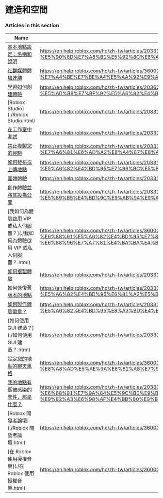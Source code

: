 # 建造和空間  
### Articles in this section
Name|URL
-|-
[基本地點設定：名稱和說明](./基本地點設定：名稱和說明.html) |https://en.help.roblox.com/hc/zh-tw/articles/203314030-%E5%9F%BA%E6%9C%AC%E5%9C%B0%E9%BB%9E%E8%A8%AD%E5%AE%9A-%E5%90%8D%E7%A8%B1%E5%92%8C%E8%AA%AA%E6%98%8E
[社群媒體體驗連結](./社群媒體體驗連結.html) |https://en.help.roblox.com/hc/zh-tw/articles/360000910966-%E7%A4%BE%E7%BE%A4%E5%AA%92%E9%AB%94%E9%AB%94%E9%A9%97%E9%80%A3%E7%B5%90
[學習如何創建體驗](./學習如何創建體驗.html) |https://en.help.roblox.com/hc/zh-tw/articles/203625344-%E5%AD%B8%E7%BF%92%E5%A6%82%E4%BD%95%E5%89%B5%E5%BB%BA%E9%AB%94%E9%A9%97
[Roblox Studio](./Roblox Studio.html) |https://en.help.roblox.com/hc/zh-tw/articles/203313860-Roblox-Studio
[在工作室中測試](./在工作室中測試.html) |https://en.help.roblox.com/hc/zh-tw/articles/203313870-%E5%9C%A8%E5%B7%A5%E4%BD%9C%E5%AE%A4%E4%B8%AD%E6%B8%AC%E8%A9%A6
[禁止複製您的經驗](./禁止複製您的經驗.html) |https://en.help.roblox.com/hc/zh-tw/articles/203313940-%E7%A6%81%E6%AD%A2%E8%A4%87%E8%A3%BD%E6%82%A8%E7%9A%84%E7%B6%93%E9%A9%97
[如何發布或上傳地點](./如何發布或上傳地點.html) |https://en.help.roblox.com/hc/zh-tw/articles/203313890-%E5%A6%82%E4%BD%95%E7%99%BC%E5%B8%83%E6%88%96%E4%B8%8A%E5%82%B3%E5%9C%B0%E9%BB%9E
[團體體驗](./團體體驗.html) |https://en.help.roblox.com/hc/zh-tw/articles/203313760-%E5%9C%98%E9%AB%94%E9%AB%94%E9%A9%97
[創作體驗並將其設為公開](./創作體驗並將其設為公開.html) |https://en.help.roblox.com/hc/zh-tw/articles/203313950-%E5%89%B5%E4%BD%9C%E9%AB%94%E9%A9%97%E4%B8%A6%E5%B0%87%E5%85%B6%E8%A8%AD%E7%82%BA%E5%85%AC%E9%96%8B
[我如何為體驗啟用 VIP 或私人伺服器？](./我如何為體驗啟用 VIP 或私人伺服器？.html) |https://en.help.roblox.com/hc/zh-tw/articles/360000781023-%E6%88%91%E5%A6%82%E4%BD%95%E7%82%BA%E9%AB%94%E9%A9%97%E5%95%9F%E7%94%A8-VIP-%E6%88%96%E7%A7%81%E4%BA%BA%E4%BC%BA%E6%9C%8D%E5%99%A8
[如何複製體驗](./如何複製體驗.html) |https://en.help.roblox.com/hc/zh-tw/articles/203313900-%E5%A6%82%E4%BD%95%E8%A4%87%E8%A3%BD%E9%AB%94%E9%A9%97
[如何恢復舊版本的地點](./如何恢復舊版本的地點.html) |https://en.help.roblox.com/hc/zh-tw/articles/203313850-%E5%A6%82%E4%BD%95%E6%81%A2%E5%BE%A9%E8%88%8A%E7%89%88%E6%9C%AC%E7%9A%84%E5%9C%B0%E9%BB%9E
[如何製作體驗徽章？](./如何製作體驗徽章？.html) |https://en.help.roblox.com/hc/zh-tw/articles/203313650-%E5%A6%82%E4%BD%95%E8%A3%BD%E4%BD%9C%E9%AB%94%E9%A9%97%E5%BE%BD%E7%AB%A0
[如何使用 GUI 建造？](./如何使用 GUI 建造？.html) |https://en.help.roblox.com/hc/zh-tw/articles/203313960-%E5%A6%82%E4%BD%95%E4%BD%BF%E7%94%A8-GUI-%E5%BB%BA%E9%80%A0
[設定您的地點的聊天風格](./設定您的地點的聊天風格.html) |https://en.help.roblox.com/hc/zh-tw/articles/360019904552-%E8%A8%AD%E5%AE%9A%E6%82%A8%E7%9A%84%E5%9C%B0%E9%BB%9E%E7%9A%84%E8%81%8A%E5%A4%A9%E9%A2%A8%E6%A0%BC
[我的地點有個被感染的套件，那是什麼？](./我的地點有個被感染的套件，那是什麼？.html) |https://en.help.roblox.com/hc/zh-tw/articles/203312920-%E6%88%91%E7%9A%84%E5%9C%B0%E9%BB%9E%E6%9C%89%E5%80%8B%E8%A2%AB%E6%84%9F%E6%9F%93%E7%9A%84%E5%A5%97%E4%BB%B6-%E9%82%A3%E6%98%AF%E4%BB%80%E9%BA%BC
[Roblox 開發者論壇](./Roblox 開發者論壇.html) |https://en.help.roblox.com/hc/zh-tw/articles/360000240223-Roblox-%E9%96%8B%E7%99%BC%E8%80%85%E8%AB%96%E5%A3%87
[在 Roblox 使用授權音樂](./在 Roblox 使用授權音樂.html) |https://en.help.roblox.com/hc/zh-tw/articles/360000927163-%E5%9C%A8-Roblox-%E4%BD%BF%E7%94%A8%E6%8E%88%E6%AC%8A%E9%9F%B3%E6%A8%82